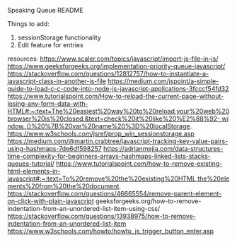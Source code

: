 Speaking Queue README

Things to add:
1. sessionStorage functionality
2. Edit feature for entries


resources:
https://www.scaler.com/topics/javascript/import-js-file-in-js/
https://www.geeksforgeeks.org/implementation-priority-queue-javascript/
https://stackoverflow.com/questions/12812757/how-to-instantiate-a-javascript-class-in-another-js-file
https://medium.com/jspoint/a-simple-guide-to-load-c-c-code-into-node-js-javascript-applications-3fcccf54fd32
https://www.tutorialspoint.com/How-to-reload-the-current-page-without-losing-any-form-data-with-HTML#:~:text=The%20easiest%20way%20to%20reload,your%20web%20browser%20is%20closed.&text=check%20it%20like%20%E2%88%92-,window.,()%20%7B%20var%20name%20%3D%20localStorage.
https://www.w3schools.com/jsref/prop_win_sessionstorage.asp
https://medium.com/@martin.crabtree/javascript-tracking-key-value-pairs-using-hashmaps-7de6df598257
https://adrianmejia.com/data-structures-time-complexity-for-beginners-arrays-hashmaps-linked-lists-stacks-queues-tutorial/
https://www.tutorialspoint.com/how-to-remove-existing-html-elements-in-javascript#:~:text=To%20remove%20the%20existing%20HTML,the%20elements%20from%20the%20document.
https://stackoverflow.com/questions/46665554/remove-parent-element-on-click-with-plain-javascript
geeksforgeeks.org/how-to-remove-indentation-from-an-unordered-list-item-using-css/
https://stackoverflow.com/questions/13938975/how-to-remove-indentation-from-an-unordered-list-item
https://www.w3schools.com/howto/howto_js_trigger_button_enter.asp
